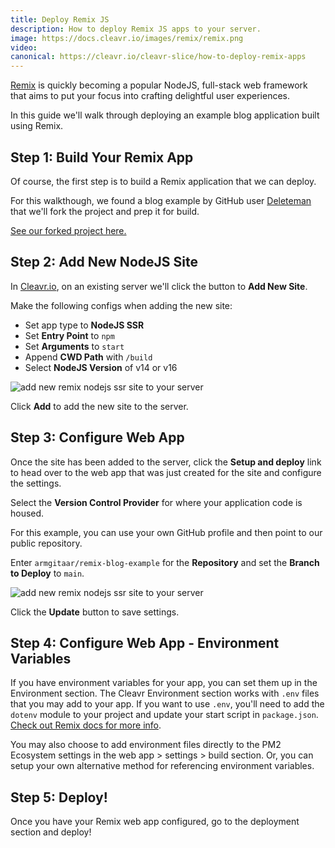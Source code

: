 ```yaml
---
title: Deploy Remix JS
description: How to deploy Remix JS apps to your server.
image: https://docs.cleavr.io/images/remix/remix.png
video: 
canonical: https://cleavr.io/cleavr-slice/how-to-deploy-remix-apps
---
```


<you-tube video="cfiARc4DAz4"></you-tube>

[Remix](https://remix.run/) is quickly becoming a popular NodeJS, full-stack web framework that aims to put your focus into crafting delightful user experiences. 

In this guide we'll walk through deploying an example blog application built using Remix. 

## Step 1: Build Your Remix App

Of course, the first step is to build a Remix application that we can deploy. 

For this walkthough, we found a blog example by GitHub user [Deleteman](https://github.com/deleteman/remix-blog-example) that we'll fork the project and prep it for build. 

[See our forked project here.](https://github.com/armgitaar/remix-blog-example)

## Step 2: Add New NodeJS Site

In [Cleavr.io](https://cleavr.io), on an existing server we'll click the button to **Add New Site**. 
 
Make the following configs when adding the new site: 

- Set app type to **NodeJS SSR** 
- Set **Entry Point** to `npm`
- Set **Arguments** to `start`
- Append **CWD Path** with `/build`
- Select **NodeJS Version** of v14 or v16

![add new remix nodejs ssr site to your server](/images/remix/node-ssr-site-new.png)

Click **Add** to add the new site to the server. 

## Step 3: Configure Web App

Once the site has been added to the server, click the **Setup and deploy** link to head over to the web app that was just created for the site and configure the settings. 

Select the **Version Control Provider** for where your application code is housed. 

For this example, you can use your own GitHub profile and then point to our public repository. 

Enter `armgitaar/remix-blog-example` for the **Repository** and set the **Branch to Deploy** to `main`.

![add new remix nodejs ssr site to your server](/images/remix/setup-code-repo.png)

Click the **Update** button to save settings. 

## Step 4: Configure Web App - Environment Variables

If you have environment variables for your app, you can set them up in the Environment section. The Cleavr Environment section works with `.env` files that you may add to your app. If you want to use `.env`, you'll 
need to add the `dotenv` module to your project and update your start script in `package.json`. [Check out Remix docs for more info](https://remix.run/docs/en/v1/guides/envvars#server-environment-variables).

You may also choose to add environment files directly to the PM2 Ecosystem settings in the web app > settings > build section. Or, you can setup your own alternative method for referencing environment variables. 

 ## Step 5: Deploy!
 
 Once you have your Remix web app configured, go to the deployment section and deploy! 
